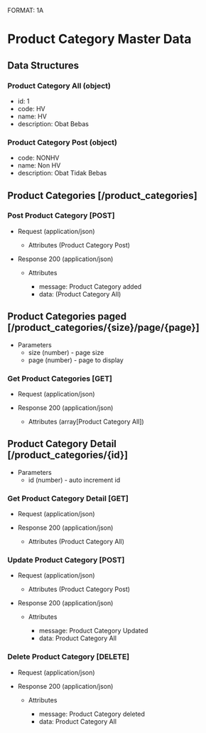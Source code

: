 FORMAT: 1A

# Product Category Master Data

## Data Structures

### Product Category All (object)
+ id: 1
+ code: HV
+ name: HV
+ description: Obat Bebas

### Product Category Post (object)
+ code: NONHV
+ name: Non HV
+ description: Obat Tidak Bebas

## Product Categories [/product_categories]

### Post Product Category [POST]

+ Request (application/json)

    + Attributes (Product Category Post)

+ Response 200 (application/json)

    + Attributes

        + message: Product Category added
        + data: (Product Category All)

## Product Categories paged [/product_categories/{size}/page/{page}]

+ Parameters
    + size (number) - page size
    + page (number) - page to display

### Get Product Categories [GET]

+ Request (application/json)

+ Response 200 (application/json)

    + Attributes (array[Product Category All])

## Product Category Detail [/product_categories/{id}]

+ Parameters
    + id (number) - auto increment id

### Get Product Category Detail [GET]

+ Request (application/json)

+ Response 200 (application/json)

    + Attributes (Product Category All)

### Update Product Category [POST]

+ Request (application/json)

    + Attributes (Product Category Post)

+ Response 200 (application/json)

    + Attributes

        + message: Product Category Updated
        + data: Product Category All

### Delete Product Category [DELETE]

+ Request (application/json)

+ Response 200 (application/json)

    + Attributes

        + message: Product Category deleted
        + data: Product Category All
